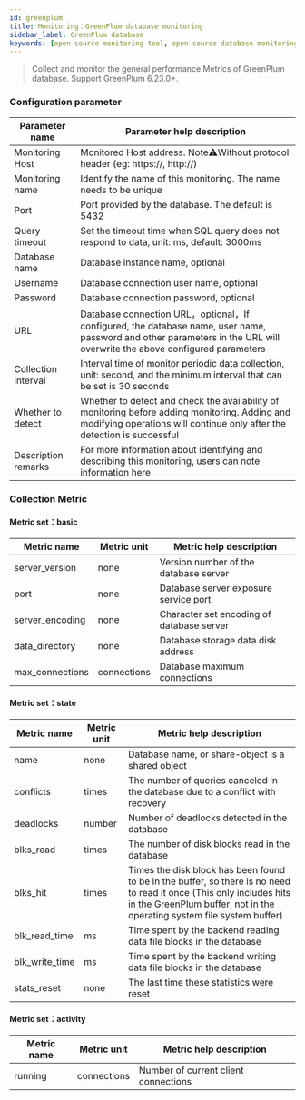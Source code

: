 ```yaml
---
id: greenplum  
title: Monitoring：GreenPlum database monitoring      
sidebar_label: GreenPlum database   
keywords: [open source monitoring tool, open source database monitoring tool, monitoring greenplum database metrics]
---
```


> Collect and monitor the general performance Metrics of GreenPlum database. Support GreenPlum 6.23.0+.

### Configuration parameter

|   Parameter name    | Parameter help description                                                                                                                                                |
|---------------------|---------------------------------------------------------------------------------------------------------------------------------------------------------------------------|
| Monitoring Host     | Monitored Host address. Note⚠️Without protocol header (eg: https://, http://)                                                                                             |
| Monitoring name     | Identify the name of this monitoring. The name needs to be unique                                                                                                         |
| Port                | Port provided by the database. The default is 5432                                                                                                                        |
| Query timeout       | Set the timeout time when SQL query does not respond to data, unit: ms, default: 3000ms                                                                                   |
| Database name       | Database instance name, optional                                                                                                                                          |
| Username            | Database connection user name, optional                                                                                                                                   |
| Password            | Database connection password, optional                                                                                                                                    |
| URL                 | Database connection URL，optional，If configured, the database name, user name, password and other parameters in the URL will overwrite the above configured parameters     |
| Collection interval | Interval time of monitor periodic data collection, unit: second, and the minimum interval that can be set is 30 seconds                                                   |
| Whether to detect   | Whether to detect and check the availability of monitoring before adding monitoring. Adding and modifying operations will continue only after the detection is successful |
| Description remarks | For more information about identifying and describing this monitoring, users can note information here                                                                    |

### Collection Metric

#### Metric set：basic

|   Metric name   | Metric unit |          Metric help description          |
|-----------------|-------------|-------------------------------------------|
| server_version  | none        | Version number of the database server     |
| port            | none        | Database server exposure service port     |
| server_encoding | none        | Character set encoding of database server |
| data_directory  | none        | Database storage data disk address        |
| max_connections | connections | Database maximum connections              |

#### Metric set：state

|  Metric name   | Metric unit |                                                                                    Metric help description                                                                                     |
|----------------|-------------|------------------------------------------------------------------------------------------------------------------------------------------------------------------------------------------------|
| name           | none        | Database name, or share-object is a shared object                                                                                                                                              |
| conflicts      | times       | The number of queries canceled in the database due to a conflict with recovery                                                                                                                 |
| deadlocks      | number      | Number of deadlocks detected in the database                                                                                                                                                   |
| blks_read      | times       | The number of disk blocks read in the database                                                                                                                                                 |
| blks_hit       | times       | Times the disk block has been found to be in the buffer, so there is no need to read it once (This only includes hits in the GreenPlum buffer, not in the operating system file system buffer) |
| blk_read_time  | ms          | Time spent by the backend reading data file blocks in the database                                                                                                                             |
| blk_write_time | ms          | Time spent by the backend writing data file blocks in the database                                                                                                                             |
| stats_reset    | none        | The last time these statistics were reset                                                                                                                                                      |

#### Metric set：activity

| Metric name | Metric unit |       Metric help description        |
|-------------|-------------|--------------------------------------|
| running     | connections | Number of current client connections |

